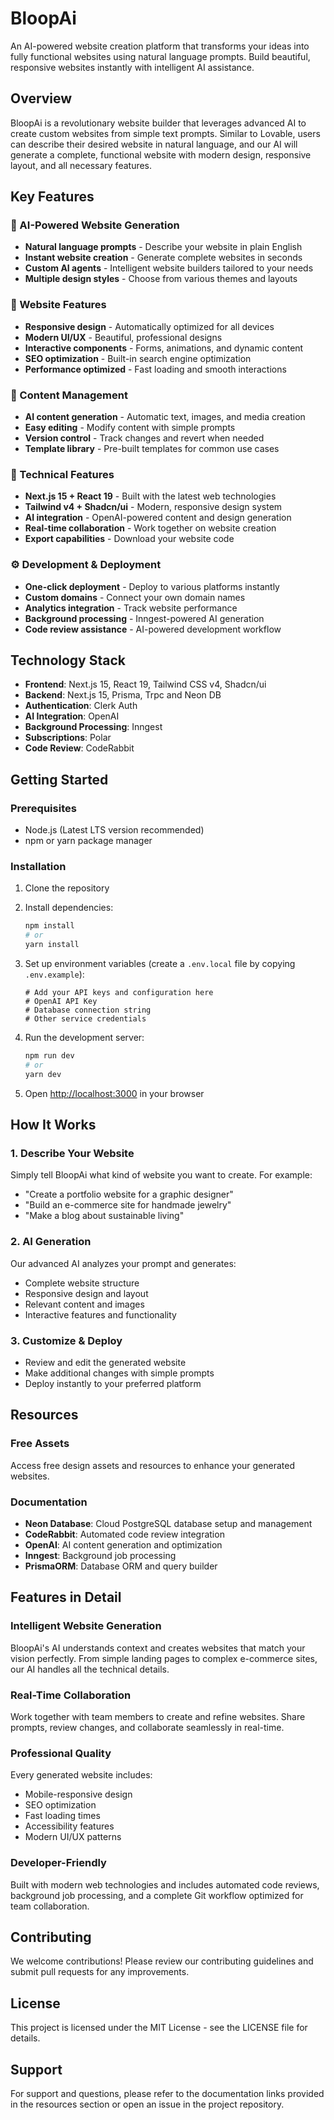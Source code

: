 # BloopAi

An AI-powered website creation platform that transforms your ideas into fully functional websites using natural language prompts. Build beautiful, responsive websites instantly with intelligent AI assistance.

## Overview

BloopAi is a revolutionary website builder that leverages advanced AI to create custom websites from simple text prompts. Similar to Lovable, users can describe their desired website in natural language, and our AI will generate a complete, functional website with modern design, responsive layout, and all necessary features.

## Key Features

### 🎨 AI-Powered Website Generation

- **Natural language prompts** - Describe your website in plain English
- **Instant website creation** - Generate complete websites in seconds
- **Custom AI agents** - Intelligent website builders tailored to your needs
- **Multiple design styles** - Choose from various themes and layouts

### 🚀 Website Features

- **Responsive design** - Automatically optimized for all devices
- **Modern UI/UX** - Beautiful, professional designs
- **Interactive components** - Forms, animations, and dynamic content
- **SEO optimization** - Built-in search engine optimization
- **Performance optimized** - Fast loading and smooth interactions

### 📝 Content Management

- **AI content generation** - Automatic text, images, and media creation
- **Easy editing** - Modify content with simple prompts
- **Version control** - Track changes and revert when needed
- **Template library** - Pre-built templates for common use cases

### 🔧 Technical Features

- **Next.js 15 + React 19** - Built with the latest web technologies
- **Tailwind v4 + Shadcn/ui** - Modern, responsive design system
- **AI integration** - OpenAI-powered content and design generation
- **Real-time collaboration** - Work together on website creation
- **Export capabilities** - Download your website code

### ⚙️ Development & Deployment

- **One-click deployment** - Deploy to various platforms instantly
- **Custom domains** - Connect your own domain names
- **Analytics integration** - Track website performance
- **Background processing** - Inngest-powered AI generation
- **Code review assistance** - AI-powered development workflow

## Technology Stack

- **Frontend**: Next.js 15, React 19, Tailwind CSS v4, Shadcn/ui
- **Backend**: Next.js 15, Prisma, Trpc and Neon DB
- **Authentication**: Clerk Auth
- **AI Integration**: OpenAI
- **Background Processing**: Inngest
- **Subscriptions**: Polar
- **Code Review**: CodeRabbit

## Getting Started

### Prerequisites

- Node.js (Latest LTS version recommended)
- npm or yarn package manager

### Installation

1. Clone the repository
2. Install dependencies:

   ```bash
   npm install
   # or
   yarn install
   ```

3. Set up environment variables (create a `.env.local` file by copying `.env.example`):

   ```env
   # Add your API keys and configuration here
   # OpenAI API Key
   # Database connection string
   # Other service credentials
   ```

4. Run the development server:

   ```bash
   npm run dev
   # or
   yarn dev
   ```

5. Open [http://localhost:3000](http://localhost:3000) in your browser

## How It Works

### 1. Describe Your Website

Simply tell BloopAi what kind of website you want to create. For example:

- "Create a portfolio website for a graphic designer"
- "Build an e-commerce site for handmade jewelry"
- "Make a blog about sustainable living"

### 2. AI Generation

Our advanced AI analyzes your prompt and generates:

- Complete website structure
- Responsive design and layout
- Relevant content and images
- Interactive features and functionality

### 3. Customize & Deploy

- Review and edit the generated website
- Make additional changes with simple prompts
- Deploy instantly to your preferred platform

## Resources

### Free Assets

Access free design assets and resources to enhance your generated websites.

### Documentation

- **Neon Database**: Cloud PostgreSQL database setup and management
- **CodeRabbit**: Automated code review integration
- **OpenAI**: AI content generation and optimization
- **Inngest**: Background job processing
- **PrismaORM**: Database ORM and query builder

## Features in Detail

### Intelligent Website Generation

BloopAi's AI understands context and creates websites that match your vision perfectly. From simple landing pages to complex e-commerce sites, our AI handles all the technical details.

### Real-Time Collaboration

Work together with team members to create and refine websites. Share prompts, review changes, and collaborate seamlessly in real-time.

### Professional Quality

Every generated website includes:

- Mobile-responsive design
- SEO optimization
- Fast loading times
- Accessibility features
- Modern UI/UX patterns

### Developer-Friendly

Built with modern web technologies and includes automated code reviews, background job processing, and a complete Git workflow optimized for team collaboration.

## Contributing

We welcome contributions! Please review our contributing guidelines and submit pull requests for any improvements.

## License

This project is licensed under the MIT License - see the LICENSE file for details.

## Support

For support and questions, please refer to the documentation links provided in the resources section or open an issue in the project repository.
